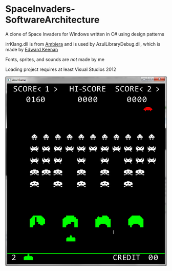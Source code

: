 # SpaceInvaders-SoftwareArchitecture
A clone of Space Invaders for Windows written in C# using design patterns

irrKlang.dll is from [Ambiera](http://www.ambiera.com/ambiera.html) and is used by AzulLibraryDebug.dll, which is made by [Edward Keenan](http://www.cdm.depaul.edu/about/pages/people/facultyinfo.aspx?fid=562)

Fonts, sprites, and sounds are *not* made by me

Loading project requires at least Visual Studios 2012

![Gameplay Screenshot](https://github.com/JISyed/SpaceInvaders-SoftwareArchitecture/blob/master/Screenshots/si_gameplay.png)

